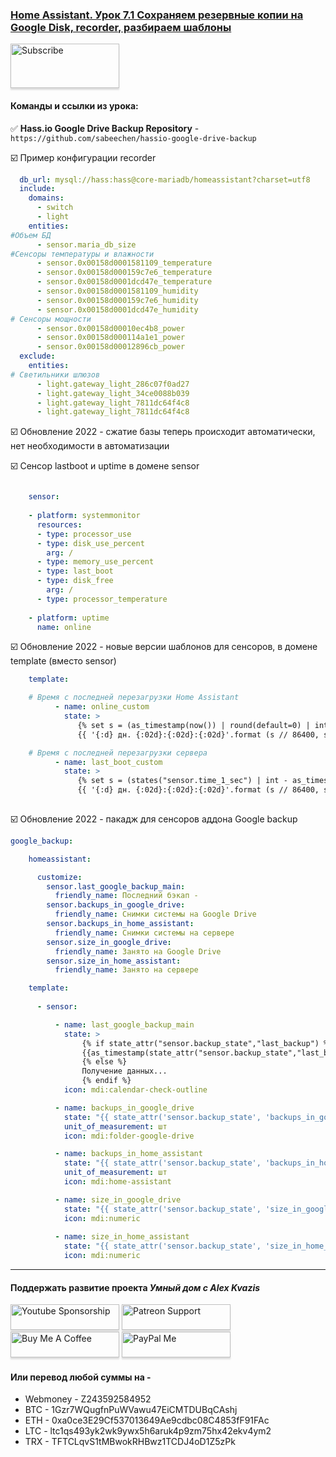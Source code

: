 ### [Home Assistant. Урок 7.1 Сохраняем резервные копии на Google Disk, recorder, разбираем шаблоны](https://youtu.be/-Jt--jeIiEY)    

<a href="https://www.youtube.com/channel/UCcq9onYHbs6go3kDpfBoqhg?sub_confirmation=1" target="_blank"><img src="https://raw.githubusercontent.com/kvazis/training/master/lessons/img/subscribe.png" alt="Subscribe" style="height: 71px !important;width: 174px !important;box-shadow: 0px 3px 2px 0px rgba(190, 190, 190, 0.5) !important;-webkit-box-shadow: 0px 3px 2px 0px rgba(190, 190, 190, 0.5) !important;" ></a>

#### Команды и ссылки из урока:    

:white_check_mark: **Hass.io Google Drive Backup Repository** - `https://github.com/sabeechen/hassio-google-drive-backup`    

:ballot_box_with_check: Пример конфигурации recorder     
```yaml
  db_url: mysql://hass:hass@core-mariadb/homeassistant?charset=utf8
  include:
    domains:
      - switch
      - light
    entities: 
#Объем БД
      - sensor.maria_db_size
#Сенсоры температуры и влажности
      - sensor.0x00158d0001581109_temperature
      - sensor.0x00158d000159c7e6_temperature
      - sensor.0x00158d0001dcd47e_temperature
      - sensor.0x00158d0001581109_humidity
      - sensor.0x00158d000159c7e6_humidity
      - sensor.0x00158d0001dcd47e_humidity
# Сенсоры мощности
      - sensor.0x00158d00010ec4b8_power
      - sensor.0x00158d000114a1e1_power
      - sensor.0x00158d00012896cb_power
  exclude:
    entities: 
# Светильники шлюзов
      - light.gateway_light_286c07f0ad27
      - light.gateway_light_34ce0088b039
      - light.gateway_light_7811dc64f4c8
      - light.gateway_light_7811dc64f4c8
```

:ballot_box_with_check: Обновление 2022 - сжатие базы теперь происходит автоматически, нет необходимости в автоматизации    

:ballot_box_with_check: Сенсор lastboot и uptime в домене sensor    

```yaml

    sensor:
    
    - platform: systemmonitor
      resources:
      - type: processor_use
      - type: disk_use_percent
        arg: /
      - type: memory_use_percent
      - type: last_boot
      - type: disk_free
        arg: /
      - type: processor_temperature
      
    - platform: uptime
      name: online
```

:ballot_box_with_check: Обновление 2022 - новые версии шаблонов для сенсоров, в домене template (вместо sensor)    


```yaml
    template:

    # Время с последней перезагрузки Home Assistant    
          - name: online_custom
            state: >
               {% set s = (as_timestamp(now()) | round(default=0) | int - as_timestamp(states('sensor.online')) | int) %}
               {{ '{:d} дн. {:02d}:{:02d}:{:02d}'.format (s // 86400, s % 86400 // 3600, s % 3600 // 60, s % 60) }}

    # Время с последней перезагрузки сервера
          - name: last_boot_custom
            state: >
               {% set s = (states("sensor.time_1_sec") | int - as_timestamp(states('sensor.last_boot')) | int) %}
               {{ '{:d} дн. {:02d}:{:02d}:{:02d}'.format (s // 86400, s % 86400 // 3600, s % 3600 // 60, s % 60) }}    
    
```

:ballot_box_with_check: Обновление 2022 - пакадж для сенсоров аддона Google backup    

```yaml
google_backup:

    homeassistant:

      customize:
        sensor.last_google_backup_main:
          friendly_name: Последний бэкап -
        sensor.backups_in_google_drive:
          friendly_name: Снимки системы на Google Drive
        sensor.backups_in_home_assistant:
          friendly_name: Снимки системы на сервере
        sensor.size_in_google_drive:
          friendly_name: Занято на Google Drive
        sensor.size_in_home_assistant:
          friendly_name: Занято на сервере

    template:
     
      - sensor:

          - name: last_google_backup_main
            state: >
                {% if state_attr("sensor.backup_state","last_backup") %}
                {{as_timestamp(state_attr("sensor.backup_state","last_backup"))|timestamp_custom("%d.%m.%Y %H:%M")}}
                {% else %} 
                Получение данных...
                {% endif %} 
            icon: mdi:calendar-check-outline

          - name: backups_in_google_drive
            state: "{{ state_attr('sensor.backup_state', 'backups_in_google_drive') }}"
            unit_of_measurement: шт
            icon: mdi:folder-google-drive    

          - name: backups_in_home_assistant
            state: "{{ state_attr('sensor.backup_state', 'backups_in_home_assistant') }}"
            unit_of_measurement: шт
            icon: mdi:home-assistant      

          - name: size_in_google_drive
            state: "{{ state_attr('sensor.backup_state', 'size_in_google_drive') }}"
            icon: mdi:numeric
      
          - name: size_in_home_assistant
            state: "{{ state_attr('sensor.backup_state', 'size_in_home_assistant') }}"
            icon: mdi:numeric
```


____
#### Поддержать развитие проекта *Умный дом с Alex Kvazis*    
<a href="https://www.youtube.com/channel/UCcq9onYHbs6go3kDpfBoqhg/join" target="_blank"><img src="https://raw.githubusercontent.com/kvazis/training/master/lessons/img/youtube.png" alt="Youtube Sponsorship" style="height: 41px !important;width: 174px !important;box-shadow: 0px 3px 2px 0px rgba(190, 190, 190, 0.5) !important;-webkit-box-shadow: 0px 3px 2px 0px rgba(190, 190, 190, 0.5) !important;" ></a>
<a href="https://www.patreon.com/alex_kvazis" target="_blank"><img src="https://raw.githubusercontent.com/kvazis/training/master/lessons/img/patreon-button.png" alt="Patreon Support" style="height: 41px !important;width: 174px !important;box-shadow: 0px 3px 2px 0px rgba(190, 190, 190, 0.5) !important;-webkit-box-shadow: 0px 3px 2px 0px rgba(190, 190, 190, 0.5) !important;" ></a>
<a href="https://www.buymeacoffee.com/greatkvazis" target="_blank"><img src="https://raw.githubusercontent.com/kvazis/training/master/lessons/img/buymeacoffee.png" alt="Buy Me A Coffee" style="height: 41px !important;width: 174px !important;box-shadow: 0px 3px 2px 0px rgba(190, 190, 190, 0.5) !important;-webkit-box-shadow: 0px 3px 2px 0px rgba(190, 190, 190, 0.5) !important;" ></a>
<a href="https://www.paypal.com/paypalme/greatkvazis" target="_blank"><img src="https://raw.githubusercontent.com/kvazis/training/master/lessons/img/paypal.png" alt="PayPal Me" style="height: 41px !important;width: 174px !important;box-shadow: 0px 3px 2px 0px rgba(190, 190, 190, 0.5) !important;-webkit-box-shadow: 0px 3px 2px 0px rgba(190, 190, 190, 0.5) !important;" ></a>

#### Или перевод любой суммы на -     
* Webmoney - Z243592584952
* BTC - 1Gzr7WQugfnPuWVawu47EiCMTDUBqCAshj
* ETH - 0xa0ce3E29Cf537013649Ae9cdbc08C4853fF91FAc
* LTC - ltc1qs493yk2wk9ywx5h6aruk4p9zm75hx42ekv4ym2
* TRX - TFTCLqvS1tMBwokRHBwz1TCDJ4oD1Z5zPk